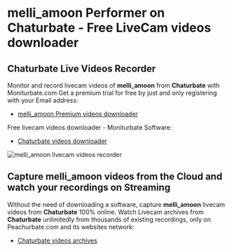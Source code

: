 # melli_amoon Performer on Chaturbate - Free LiveCam videos downloader

## Chaturbate Live Videos Recorder

Monitor and record livecam videos of **melli_amoon** from **Chaturbate** with Moniturbate.com
Get a premium trial for free by just and only registering with your Email address:
* [melli_amoon Premium videos downloader](https://moniturbate.com/request-demo-licence-key.html)

Free livecam videos downloader - Moniturbate Software:
* [Chaturbate videos downloader](https://moniturbate.com/moniturbate-download-software.html)

![melli_amoon livecam videos recorder](https://peachurnet.com/templates/moniturbate-software.png)


## Capture melli_amoon videos from the Cloud and watch your recordings on Streaming

Without the need of downloading a software, capture **melli_amoon** livecam videos from **Chaturbate** 100% online.
Watch Livecam archives from **Chaturbate** unlimitedly from thousands of existing recordings, only on Peachurbate.com and its websites network:
* [Chaturbate videos archives](https://peachurnet.com/)